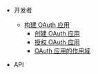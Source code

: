 - 开发者
    - [构建 OAuth 应用](/zh-cn/oauth-app/)
        - [创建 OAuth 应用](/zh-cn/oauth-app/create)
        - [授权 OAuth 应用](/zh-cn/oauth-app/authorize)
        - [OAuth 应用的作用域](/zh-cn/oauth-app/scopes)
        
- API
